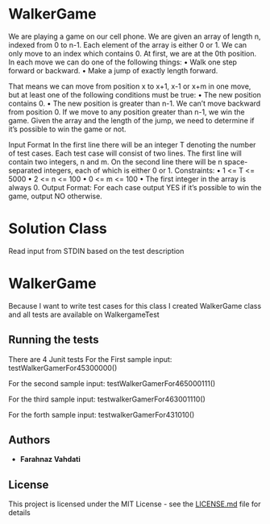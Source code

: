 # WalkerGame

We are playing a game on our cell phone. We are given an array of length n, indexed from 0 to n-1. Each element of the array is either 0 or 1. We can only move to an index which contains 0. At first, we are at the 0th position. In each move we can do one of the following things:
•	Walk one step forward or backward.
•	Make a jump of exactly length forward.

That means we can move from position x to x+1, x-1 or x+m in one move, but at least one of the following conditions must be true:
•	The new position contains 0.
•	The new position is greater than n-1.
We can’t move backward from position 0. If we move to any position greater than n-1, we win the game.
Given the array and the length of the jump, we need to determine if it’s possible to win the game or not.


Input Format
In the first line there will be an integer T denoting the number of test cases. Each test case will consist of two lines. The first line will contain two integers, n and m. On the second line there will be n space-separated integers, each of which is either 0 or 1.
Constraints:
•	1 <= T <= 5000
•	2 <= n <= 100
•	0 <= m <= 100
•	The first integer in the array is always 0.
Output Format:
For each case output YES if it’s possible to win the game, output NO otherwise.


# Solution Class
Read input from STDIN based on the test description

# WalkerGame
Because I want to write test cases for this class I created WalkerGame class and all tests are available on WalkergameTest

## Running the tests

There are 4 Junit tests
For the First sample input:
testWalkerGamerFor45300000()

For the second sample input:
testWalkerGamerFor465000111()

For the third sample input:
testwalkerGamerFor463001110()

For the forth sample input:
testwalkerGamerFor431010()




## Authors

* **Farahnaz Vahdati** 



## License

This project is licensed under the MIT License - see the [LICENSE.md](LICENSE.md) file for details